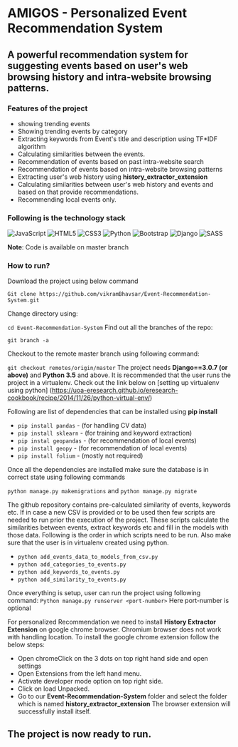 # AMIGOS - Personalized Event Recommendation System

## A powerful recommendation system for suggesting events based on user's web browsing history and intra-website browsing patterns.

### Features of the project

- showing trending events
- Showing trending events by category
- Extracting keywords from Event's title and description using TF*IDF algorithm
- Calculating similarities between the events.
- Recommendation of events based on past intra-website search
- Recommendation of events based on intra-website browsing patterns
- Extracting user's web history using **history_extractor_extension** 
- Calculating similarities between user's web history and events and based on that provide recommendations.
- Recommending local events only.



### Following is the technology stack

<img alt="JavaScript" src="https://img.shields.io/badge/javascript-%23323330.svg?style=for-the-badge&logo=javascript&logoColor=%23F7DF1E"/> <img alt="HTML5" src="https://img.shields.io/badge/html5-%23E34F26.svg?style=for-the-badge&logo=html5&logoColor=white"/> <img alt="CSS3" src="https://img.shields.io/badge/css3-%231572B6.svg?style=for-the-badge&logo=css3&logoColor=white"/> <img alt="Python" src="https://img.shields.io/badge/python-%2314354C.svg?style=for-the-badge&logo=python&logoColor=white"/> <img alt="Bootstrap" src="https://img.shields.io/badge/bootstrap-%23563D7C.svg?style=for-the-badge&logo=bootstrap&logoColor=white"/> <img alt="Django" src="https://img.shields.io/badge/django-%23092E20.svg?style=for-the-badge&logo=django&logoColor=white"/> <img alt="SASS" src="https://img.shields.io/badge/SASS-hotpink.svg?style=for-the-badge&logo=SASS&logoColor=white"/> 





**Note**: Code is available on master branch

### How to run?

Download the project using below command

`Git clone https://github.com/vikramBhavsar/Event-Recommendation-System.git`

Change directory using: 

`cd Event-Recommendation-System`
Find out all the branches of the repo:

`git branch -a`

Checkout to the remote master branch using following command:

`git checkout remotes/origin/master`
The project needs **Django==3.0.7 (or above)** and **Python 3.5** and above. It is recommended that the user runs the project in a virtualenv. Check out the link below on [setting up virtualenv using python] (https://uoa-eresearch.github.io/eresearch-cookbook/recipe/2014/11/26/python-virtual-env/)

Following are list of dependencies that can be installed using **pip install** 

- `pip install pandas` - (for handling CV data)
- `pip install sklearn` - (for training and keyword extraction)
- `pip instal geopandas` - (for recommendation of local events)
- `pip install geopy` - (for recommendation of local events)
- `pip install folium` - (mostly not required)



Once all the dependencies are installed make sure the database is in correct state using following commands

`python manage.py makemigrations` and  `python manage.py migrate` 

The github repository contains pre-calculated similarity of events, keywords etc. If in case a new CSV is provided or to be used then few scripts are needed to run prior the execution of the project. These scripts calculate the similarities between events, extract keywords etc and fill in the models with those data. Following is the order in which scripts need to be run. Also make sure that the user is in virtualenv created using python.

- `python add_events_data_to_models_from_csv.py`
- `python add_categories_to_events.py` 
- `python add_keywords_to_events.py`
- `python add_similarity_to_events.py`

Once everything is setup, user can run the project using following command: `Python manage.py runserver <port-number>` Here port-number is optional 

For personalized Recommendation we need to install **History Extractor Extension** on google chrome browser. Chromium browser does not work with handling location. To install the google chrome extension follow the below steps:

- Open chromeClick on the 3 dots on top right hand side and open settings
- Open Extensions from the left hand menu.
- Activate developer mode option on top right side.
- Click on load Unpacked.
- Go to our **Event-Recommendation-System** folder and select the folder which is named **history_extractor_extension** The browser extension will successfully install itself.

## The project is now ready to run.
